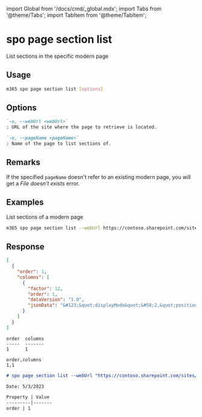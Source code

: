 <!-- DISCLAIMER: All secrets, passwords, and sensitive values in this document are examples only and not real credentials. -->
import Global from '/docs/cmd/_global.mdx';
import Tabs from '@theme/Tabs';
import TabItem from '@theme/TabItem';

# spo page section list

List sections in the specific modern page

## Usage

```sh
m365 spo page section list [options]
```

## Options

```md definition-list
`-u, --webUrl <webUrl>`
: URL of the site where the page to retrieve is located.

`-n, --pageName <pageName>`
: Name of the page to list sections of.
```

<Global />

## Remarks

If the specified `pageName` doesn't refer to an existing modern page, you will get a _File doesn't exists_ error.

## Examples

List sections of a modern page

```sh
m365 spo page section list --webUrl https://contoso.sharepoint.com/sites/team-a --pageName home.aspx
```

## Response

<Tabs>
  <TabItem value="JSON">

  ```json
  [
    {
      "order": 1,
      "columns": [
        {
          "factor": 12,
          "order": 1,
          "dataVersion": "1.0",
          "jsonData": "&#123;&quot;displayMode&quot;&#58;2,&quot;position&quot;&#58;&#123;&quot;sectionFactor&quot;&#58;12,&quot;sectionIndex&quot;&#58;1,&quot;zoneIndex&quot;&#58;1&#125;&#125;"
        }
      ]
    }
  ]
  ```

  </TabItem>
  <TabItem value="Text">

  ```text
  order  columns
  -----  -------
  1      1
  ```

  </TabItem>
  <TabItem value="CSV">

  ```csv
  order,columns
  1,1
  ```

  </TabItem>
  <TabItem value="Markdown">

  ```md
  # spo page section list --webUrl "https://contoso.sharepoint.com/sites/team-a" --pageName "home.aspx"

  Date: 5/3/2023

  Property | Value
  ---------|-------
  order | 1

  ```

  </TabItem>
</Tabs>
